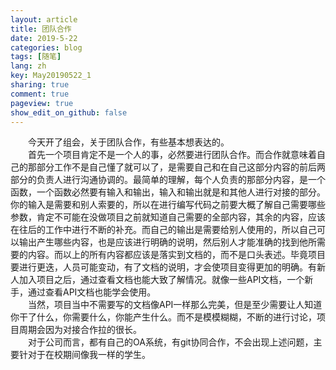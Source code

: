 ```yaml
---
layout: article
title: 团队合作
date: 2019-5-22
categories: blog
tags: [随笔]
lang: zh
key: May20190522_1
sharing: true
comment: true
pageview: true  
show_edit_on_github: false
---
```


&emsp;&emsp;今天开了组会，关于团队合作，有些基本想表达的。<br><!--more-->
&emsp;&emsp;首先一个项目肯定不是一个人的事，必然要进行团队合作。而合作就意味着自己的那部分工作不是自己懂了就可以了，是需要自己和在自己这部分内容的前后两部分的负责人进行沟通协调的。最简单的理解，每个人负责的那部分内容，是一个函数，一个函数必然要有输入和输出，输入和输出就是和其他人进行对接的部分。你的输入是需要和别人索要的，所以在进行编写代码之前要大概了解自己需要哪些参数，肯定不可能在没做项目之前就知道自己需要的全部内容，其余的内容，应该在往后的工作中进行不断的补充。而自己的输出是需要给别人使用的，所以自己可以输出产生哪些内容，也是应该进行明确的说明，然后别人才能准确的找到他所需要的内容。而以上的所有内容都应该是落实到文档的，而不是口头表述。毕竟项目要进行更迭，人员可能变动，有了文档的说明，才会使项目变得更加的明确。有新人加入项目之后，通过查看文档也能大致了解情况。就像一些API文档，一个新手，通过查看API文档也能学会使用。<br>
&emsp;&emsp;当然，项目当中不需要写的文档像API一样那么完美，但是至少需要让人知道你干了什么，你需要什么，你能产生什么。而不是模模糊糊，不断的进行讨论，项目周期会因为对接合作拉的很长。<br>
&emsp;&emsp;对于公司而言，都有自己的OA系统，有git协同合作，不会出现上述问题，主要针对于在校期间像我一样的学生。